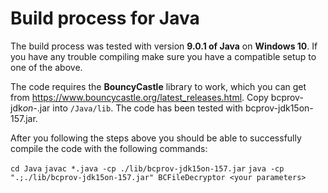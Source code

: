 # Build process for Java

The build process was tested with version **9.0.1 of Java** on **Windows 10**. If you have any trouble compiling make sure you have a compatible setup to one of the above.

The code requires the **BouncyCastle** library to work, which you can get from https://www.bouncycastle.org/latest_releases.html. Copy bcprov-jdk*on-*.jar into `/Java/lib`. The code has been tested with bcprov-jdk15on-157.jar.

After you following the steps above you should be able to successfully compile the code with the following commands:

`cd Java`
`javac *.java -cp ./lib/bcprov-jdk15on-157.jar`
`java -cp ".;./lib/bcprov-jdk15on-157.jar" BCFileDecryptor <your parameters>`
